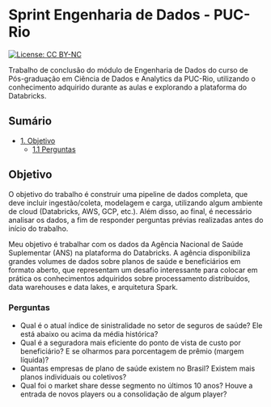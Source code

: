 # Sprint Engenharia de Dados - PUC-Rio

[![License: CC BY-NC](https://img.shields.io/badge/License-CC%20BY--NC--SA%204.0-lightgrey.svg)](https://creativecommons.org/licenses/by-nc-sa/4.0/)

Trabalho de conclusão do módulo de Engenharia de Dados do curso de Pós-graduação em Ciência de Dados e Analytics da PUC-Rio, utilizando o conhecimento adquirido durante as aulas e explorando a plataforma do Databricks.

## Sumário

- [1. Objetivo](https://github.com/ianaraujo/puc-engenharia-dados/edit/master/README.md#objetivo)
  - [1.1 Perguntas](https://github.com/ianaraujo/puc-engenharia-dados/edit/master/README.md#perguntas)

## Objetivo

O objetivo do trabalho é construir uma pipeline de dados completa, que deve incluir ingestão/coleta, modelagem e carga, utilizando algum ambiente de cloud (Databricks, AWS, GCP, etc.). Além disso, ao final, é necessário analisar os dados, a fim de responder perguntas prévias realizadas antes do início do trabalho. 

Meu objetivo é trabalhar com os dados da Agência Nacional de Saúde Suplementar (ANS) na plataforma do Databricks. A agência disponibiliza grandes volumes de dados sobre planos de saúde e beneficiários em formato aberto, que representam um desafio interessante para colocar em prática os conhecimentos adquiridos sobre processamento distribuídos, data warehouses e data lakes, e arquitetura Spark.

### Perguntas 

- Qual é o atual índice de sinistralidade no setor de seguros de saúde? Ele está abaixo ou acima da média histórica?
- Qual é a seguradora mais eficiente do ponto de vista de custo por beneficiário? E se olharmos para porcentagem de prêmio (margem líquida)?
- Quantas empresas de plano de saúde existem no Brasil? Existem mais planos individuais ou coletivos?
- Qual foi o market share desse segmento no últimos 10 anos? Houve a entrada de novos players ou a consolidação de algum player?




